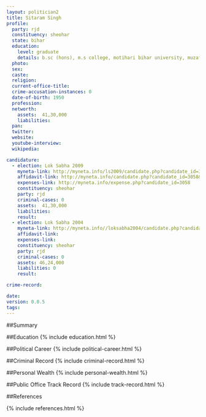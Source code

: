 ```yaml
---
layout: politician2
title: Sitaram Singh
profile: 
  party: rjd
  constituency: sheohar
  state: bihar
  education: 
    level: graduate
    details: b.sc (hons), m.s college, motihari bihar university, muzaffarpur from 1970
  photo: 
  sex: 
  caste: 
  religion: 
  current-office-title: 
  crime-accusation-instances: 0
  date-of-birth: 1950
  profession: 
  networth: 
    assets:  41,30,000
    liabilities: 
  pan: 
  twitter: 
  website: 
  youtube-interview: 
  wikipedia: 

candidature: 
  - election: Lok Sabha 2009
    myneta-link: http://myneta.info/ls2009/candidate.php?candidate_id=3058
    affidavit-link: http://myneta.info/candidate.php?candidate_id=3058&scan=original
    expenses-link: http://myneta.info/expense.php?candidate_id=3058
    constituency: sheohar 
    party: rjd
    criminal-cases: 0
    assets:  41,30,000
    liabilities: 
    result:  
  - election: Lok Sabha 2004
    myneta-link: http://myneta.info//loksabha2004/candidate.php?candidate_id=837
    affidavit-link: 
    expenses-link: 
    constituency: sheohar 
    party: rjd
    criminal-cases: 0
    assets: 46,24,000
    liabilities: 0
    result:  

crime-record: 

date: 
version: 0.0.5
tags: 
---
```

##Summary


##Education
{% include education.html %}


##Political Career
{% include political-career.html %}


##Criminal Record
{% include criminal-record.html %}


##Personal Wealth
{% include personal-wealth.html %}


##Public Office Track Record
{% include track-record.html %}


##References


{% include references.html %}